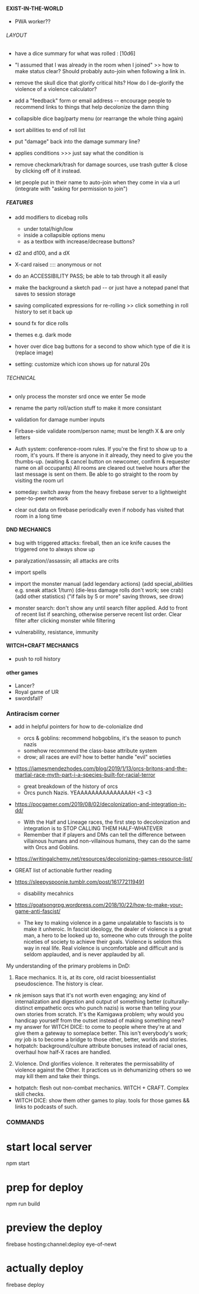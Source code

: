 

#### EXIST-IN-THE-WORLD ####
- PWA worker??

###### LAYOUT #######
- have a dice summary for what was rolled : [10d6]
- "I assumed that I was already in the room when I joined" >> how to make status clear? Should probably auto-join when following a link in.

- remove the skull dice that glorify critical hits? How do I de-glorify the violence of a violence calculator?
- add a "feedback" form or email address -- encourage people to recommend links to things that help decolonize the damn thing
- collapsible dice bag/party menu (or rearrange the whole thing again)
- sort abilities to end of roll list

- put "damage" back into the damage summary line?
- applies conditions >>> just say what the condition is
- remove checkmark/trash for damage sources, use trash gutter & close by clicking off of it instead.
- let people put in their name to auto-join when they come in via a url (integrate with "asking for permission to join")

##### FEATURES ######
- add modifiers to dicebag rolls
  - under total/high/low
  - inside a collapsible options menu
  - as a textbox with increase/decrease buttons?

- d2 and d100, and a dX

- X-card raised :::: anonymous or not

- do an ACCESSIBILITY PASS; be able to tab through it all easily
- make the background a sketch pad -- or just have a notepad panel that saves to session storage

- saving complicated expressions for re-rolling >> click something in roll history to set it back up
- sound fx for dice rolls

- themes e.g. dark mode
- hover over dice bag buttons for a second to show which type of die it is (replace image)
- setting: customize which icon shows up for natural 20s

###### TECHNICAL ######
- only process the monster srd once we enter 5e mode
- rename the party roll/action stuff to make it more consistant
- validation for damage number inputs
- Firbase-side validate room/person name; must be length X & are only letters

- Auth system: conference-room rules.
  If you're the first to show up to a room, it's yours.
  If there is anyone in it already, they need to give you the thumbs-up.
    (waiting & cancel button on newcomer, confirm & requester name on all occupants)
  All rooms are cleared out twelve hours after the last message is sent on them.
  Be able to go straight to the room by visiting the room url

- someday: switch away from the heavy firebase server to a lightweight peer-to-peer network
- clear out data on firebase periodically even if nobody has visited that room in a long time



#### DND MECHANICS ####
- bug with triggered attacks: fireball, then an ice knife causes the triggered one to always show up
- paralyzation//assassin; all attacks are crits

- import spells
- import the monster manual
  (add legendary actions)
  (add special_abilities e.g. sneak attack 1/turn)
  (die-less damage rolls don't work; see crab)
  (add other statistics)
  ("if fails by 5 or more" saving throws, see drow)
- monster search: don't show any until search filter applied. Add to front of recent list if searching, otherwise perserve recent list order. Clear filter after clicking monster while filtering

- vulnerability, resistance, immunity

#### WITCH+CRAFT MECHANICS ####
- push to roll history


#### other games ####
- Lancer?
- Royal game of UR
- swordsfall?







### Antiracism corner ####
- add in helpful pointers for how to de-colonialize dnd
  - orcs & goblins: recommend hobgoblins, it's the season to punch nazis
  - somehow recommend the class-base attribute system
  - drow; all races are evil? how to better handle "evil" societies

- https://jamesmendezhodes.com/blog/2019/1/13/orcs-britons-and-the-martial-race-myth-part-i-a-species-built-for-racial-terror
  - great breakdown of the history of orcs
  - Orcs punch Nazis.      YEAAAAAAAAAAAAAAAH <3 <3

- https://pocgamer.com/2019/08/02/decolonization-and-integration-in-dd/
  - With the Half and Lineage races, the first step to decolonization and integration is to STOP CALLING THEM HALF-WHATEVER
  - Remember that if players and DMs can tell the difference between villainous humans and non-villainous humans, they can do the same with Orcs and Goblins.

- https://writingalchemy.net/resources/decolonizing-games-resource-list/
 - GREAT list of actionable further reading

- https://sleepyspoonie.tumblr.com/post/161772119491
  - disability mecahnics

- https://goatsongrpg.wordpress.com/2018/10/22/how-to-make-your-game-anti-fascist/
  - The key to making violence in a game unpalatable to fascists is to make it unheroic. In fascist ideology, the dealer of violence is a great man, a hero to be looked up to, someone who cuts through the polite niceties of society to achieve their goals. Violence is seldom this way in real life. Real violence is uncomfortable and difficult and is seldom applauded, and is never applauded by all.

My understanding of the primary problems in DnD:

1. Race mechanics. It is, at its core, old racist bioessentialist pseudoscience. The history is clear.
  - nk jemison says that it's not worth even engaging; any kind of internalization and digestion and output of something better (culturally-distinct empathetic orcs who punch nazis) is worse than telling your own stories from scratch. It's the Kamigawa problem; why would you handicap yourself from the outset instead of making something new?
  - my answer for WITCH DICE: to come to people where they're at and give them a gateway to someplace better. This isn't everybody's work; *my* job is to become a bridge to those other, better, worlds and stories.
  - hotpatch: background/culture attribute bonuses instead of racial ones, overhaul how half-X races are handled.

2. Violence. Dnd glorifies violence. It reiterates the permissability of violence against the Other. It practices us in dehumanizing others so we may kill them and take their things.
  - hotpatch: flesh out non-combat mechanics. WITCH + CRAFT. Complex skill checks.
  - WITCH DICE: show them other games to play. tools for those games && links to podcasts of such.


### COMMANDS

# start local server
npm start

# prep for deploy
npm run build

# preview the deploy
firebase hosting:channel:deploy eye-of-newt

# actually deploy
firebase deploy
